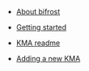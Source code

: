 - [About bifrost](README.md)

- [Getting started](getting_started.md)

- [KMA readme](KMA_README.md)

- [Adding a new KMA](setting_up_KMA.md)